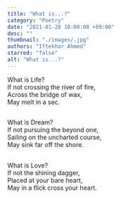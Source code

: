 ```yaml
---
title: "What is...?"
category: "Poetry"
date: "2021-01-28 10:00:00 +09:00"
desc: ""
thumbnail: "./images/.jpg"
authors: "Iftekhar Ahmed"
starred: "false"
alt: "What is...?"
---
```


What is Life?                                                 
If not crossing the river of fire,                                                     
Across the  bridge of wax,                                                    
May melt in a sec.                                                             
##                       
What is Dream?                                                          
If not pursuing the beyond one,                                                           
Sailing on the uncharted course,                                                                    
May sink far off the shore.                                                             
##                            
What is Love?                                                            
If not the shining dagger,                                                        
Placed at your bare heart,                                                             
May in a flick cross your heart.                                                                                   
##                              